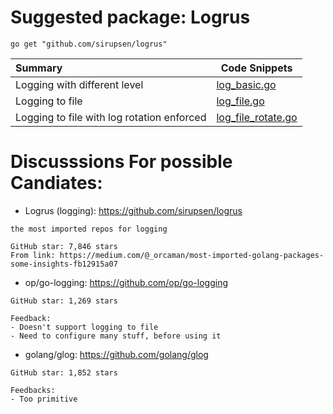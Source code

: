 # Suggested package: Logrus

```
go get "github.com/sirupsen/logrus"
```

| Summary      | Code Snippets|
|:------------|-------------|
| Logging with different level | [log_basic.go](log_basic.go) |
| Logging to file | [log_file.go](log_file.go) |
| Logging to file with log rotation enforced | [log_file_rotate.go](log_file_rotate.go) |


# Discusssions For possible Candiates:

- Logrus (logging): https://github.com/sirupsen/logrus

```
the most imported repos for logging

GitHub star: 7,846 stars
From link: https://medium.com/@_orcaman/most-imported-golang-packages-some-insights-fb12915a07
```

- op/go-logging: https://github.com/op/go-logging

```
GitHub star: 1,269 stars

Feedback:
- Doesn't support logging to file
- Need to configure many stuff, before using it
```

- golang/glog: https://github.com/golang/glog

```
GitHub star: 1,852 stars

Feedbacks:
- Too primitive
```
